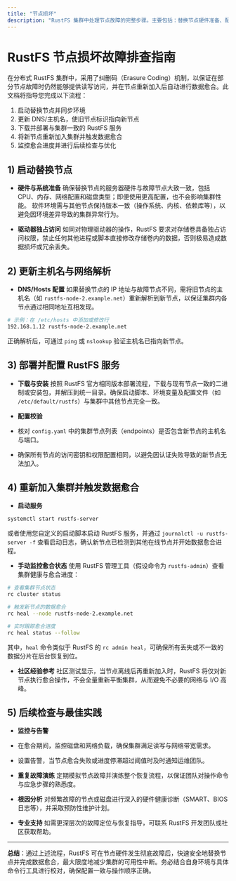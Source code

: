 ```yaml
---
title: "节点损坏"
description: "RustFS 集群中处理节点故障的完整步骤。主要包括：替换节点硬件准备、配置更新、服务部署、重新加入集群、数据愈合以及后续检查与最佳实践等关键环节。"
---
```


# RustFS 节点损坏故障排查指南

在分布式 RustFS 集群中，采用了纠删码（Erasure Coding）机制，以保证在部分节点故障时仍然能够提供读写访问，并在节点重新加入后自动进行数据愈合。此文档将指导您完成以下流程：

1. 启动替换节点并同步环境
2. 更新 DNS/主机名，使旧节点标识指向新节点
3. 下载并部署与集群一致的 RustFS 服务
4. 将新节点重新加入集群并触发数据愈合
5. 监控愈合进度并进行后续检查与优化


## 1) 启动替换节点

* **硬件与系统准备**
 确保替换节点的服务器硬件与故障节点大致一致，包括 CPU、内存、网络配置和磁盘类型；即便使用更高配置，也不会影响集群性能。
 软件环境需与其他节点保持版本一致（操作系统、内核、依赖库等），以避免因环境差异导致的集群异常行为。

* **驱动器独占访问**
 如同对物理驱动器的操作，RustFS 要求对存储卷具备独占访问权限，禁止任何其他进程或脚本直接修改存储卷内的数据，否则极易造成数据损坏或冗余丢失。

## 2) 更新主机名与网络解析

* **DNS/Hosts 配置**
 如果替换节点的 IP 地址与故障节点不同，需将旧节点的主机名（如 `rustfs-node-2.example.net`）重新解析到新节点，以保证集群内各节点通过相同地址互相发现。

 ```bash
 # 示例：在 /etc/hosts 中添加或修改行
 192.168.1.12 rustfs-node-2.example.net
 ```

 正确解析后，可通过 `ping` 或 `nslookup` 验证主机名已指向新节点。

## 3) 部署并配置 RustFS 服务

* **下载与安装**
 按照 RustFS 官方相同版本部署流程，下载与现有节点一致的二进制或安装包，并解压到统一目录。确保启动脚本、环境变量及配置文件（如 `/etc/default/rustfs`）与集群中其他节点完全一致。

* **配置校验**

 * 核对 `config.yaml` 中的集群节点列表（endpoints）是否包含新节点的主机名与端口。
 * 确保所有节点的访问密钥和权限配置相同，以避免因认证失败导致的新节点无法加入。

## 4) 重新加入集群并触发数据愈合

* **启动服务**

 ```bash
 systemctl start rustfs-server
 ```

 或者使用您自定义的启动脚本启动 RustFS 服务，并通过 `journalctl -u rustfs-server -f` 查看启动日志，确认新节点已检测到其他在线节点并开始数据愈合进程。

* **手动监控愈合状态**
 使用 RustFS 管理工具（假设命令为 `rustfs-admin`）查看集群健康与愈合进度：

 ```bash
 # 查看集群节点状态
 rc cluster status

 # 触发新节点的数据愈合
 rc heal --node rustfs-node-2.example.net

 # 实时跟踪愈合进度
 rc heal status --follow
 ```

 其中，`heal` 命令类似于 RustFS 的 `rc admin heal`，可确保所有丢失或不一致的数据分片在后台恢复到位。

* **社区经验参考**
 社区测试显示，当节点离线后再重新加入时，RustFS 将仅对新节点执行愈合操作，不会全量重新平衡集群，从而避免不必要的网络与 I/O 高峰。

## 5) 后续检查与最佳实践

* **监控与告警**

 * 在愈合期间，监控磁盘和网络负载，确保集群满足读写与网络带宽需求。
 * 设置告警，当节点愈合失败或进度停滞超过阈值时及时通知运维团队。

* **重复故障演练**
 定期模拟节点故障并演练整个恢复流程，以保证团队对操作命令与应急步骤的熟悉度。

* **根因分析**
 对频繁故障的节点或磁盘进行深入的硬件健康诊断（SMART、BIOS 日志等），并采取预防性维护计划。

* **专业支持**
 如需更深层次的故障定位与恢复指导，可联系 RustFS 开发团队或社区获取帮助。

---

**总结**：通过上述流程，RustFS 可在节点硬件发生彻底故障后，快速安全地替换节点并完成数据愈合，最大限度地减少集群的可用性中断。务必结合自身环境与具体命令行工具进行校对，确保配置一致与操作顺序正确。